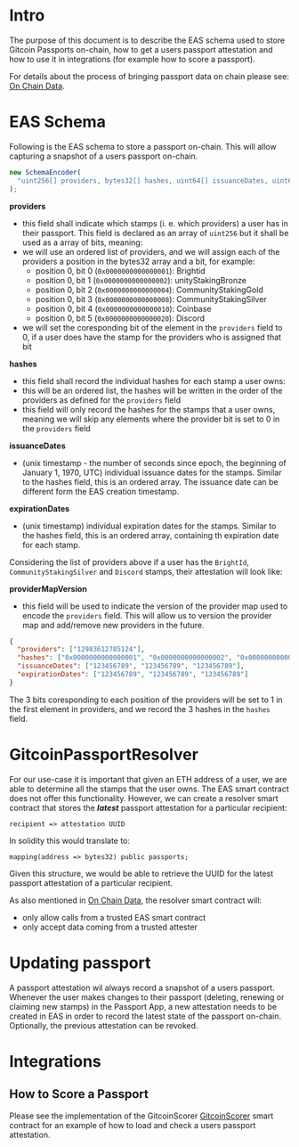 # Intro

The purpose of this document is to describe the EAS schema used to store Gitcoin Passports on-chain, how to get a users passport attestation and how to use it in integrations (for example how to score a passport).

For details about the process of bringing passport data on chain please see: [On Chain Data](./00-on-chain-data.md).

# EAS Schema

Following is the EAS schema to store a passport on-chain.
This will allow capturing a snapshot of a users passport on-chain.

```js
new SchemaEncoder(
  "uint256[] providers, bytes32[] hashes, uint64[] issuanceDates, uint64[] expirationDates, uint16 providerMapVersion"
);
```

**providers**

- this field shall indicate which stamps (i. e. which providers) a user has in their passport. This field is declared as an array of `uint256` but it shall be used as a array of bits, meaning:
- we will use an ordered list of providers, and we will assign each of the providers a position in the bytes32 array and a bit, for example:
  - position 0, bit 0 (`0x0000000000000001`): Brightid
  - position 0, bit 1 (`0x0000000000000002`): unityStakingBronze
  - position 0, bit 2 (`0x0000000000000004`): CommunityStakingGold
  - position 0, bit 3 (`0x0000000000000008`): CommunityStakingSilver
  - position 0, bit 4 (`0x0000000000000010`): Coinbase
  - position 0, bit 5 (`0x0000000000000020`): Discord
- we will set the coresponding bit of the element in the `providers` field to 0, if a user does have the stamp for the providers who is assigned that bit

**hashes**

- this field shall record the individual hashes for each stamp a user owns:
- this will be an ordered list, the hashes will be written in the order of the providers as defined for the `providers` field
- this field will only record the hashes for the stamps that a user owns, meaning we will skip any elements where the provider bit is set to 0 in the `providers` field

**issuanceDates**

- (unix timestamp - the number of seconds since epoch, the beginning of January 1, 1970, UTC) individual issuance dates for the stamps. Similar to the hashes field, this is an ordered array. The issuance date can be different form the EAS creation timestamp.

**expirationDates**

- (unix timestamp) individual expiration dates for the stamps. Similar to the hashes field, this is an ordered array, containing th expiration date for each stamp.

Considering the list of providers above if a user has the `BrightId`, `CommunityStakingSilver` and `Discord` stamps, their attestation will look like:

**providerMapVersion**

- this field will be used to indicate the version of the provider map used to encode the `providers` field. This will allow us to version the provider map and add/remove new providers in the future.

```json
{
  "providers": ["12983612785124"],
  "hashes": ["0x0000000000000001", "0x0000000000000002", "0x0000000000000003"],
  "issuanceDates": ["123456789", "123456789", "123456789"],
  "expirationDates": ["123456789", "123456789", "123456789"]
}
```

The 3 bits coresponding to each position of the providers will be set to 1 in the first element in providers, and we record the 3 hashes in the `hashes` field.

# GitcoinPassportResolver

For our use-case it is important that given an ETH address of a user, we are able to determine all the stamps that the user owns.
The EAS smart contract does not offer this functionality.
However, we can create a resolver smart contract that stores the **_latest_** passport attestation for a particular recipient:

    recipient => attestation UUID

In solidity this would translate to:

    mapping(address => bytes32) public passports;

Given this structure, we would be able to retrieve the UUID for the latest passport attestation of a particular recipient.

As also mentioned in [On Chain Data](./00-on-chain-data.md), the resolver smart contract will:

- only allow calls from a trusted EAS smart contract
- only accept data coming from a trusted attester

# Updating passport

A passport attestation wil always record a snapshot of a users passport.
Whenever the user makes changes to their passport (deleting, renewing or claiming new stamps) in the Passport App, a new attestation needs to be created in EAS in order to record the latest state of the passport on-chain.
Optionally, the previous attestation can be revoked.

# Integrations

## How to Score a Passport

Please see the implementation of the GitcoinScorer [GitcoinScorer](../contracts/GitcoinScorer.sol) smart contract for an example of how to load and check a users passport attestation.
